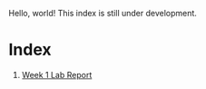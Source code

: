 Hello, world!
This index is still under development.

# Index
1. [Week 1 Lab Report](https://mlb004.github.io/cse15l-lab-reports/week-1-lab-report)

